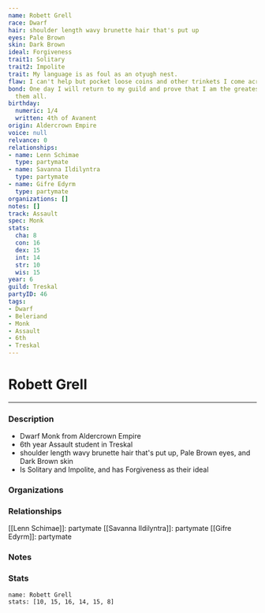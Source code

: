 ```yaml
---
name: Robett Grell
race: Dwarf
hair: shoulder length wavy brunette hair that's put up
eyes: Pale Brown
skin: Dark Brown
ideal: Forgiveness
trait1: Solitary
trait2: Impolite
trait: My language is as foul as an otyugh nest.
flaw: I can't help but pocket loose coins and other trinkets I come across.
bond: One day I will return to my guild and prove that I am the greatest artisan of
  them all.
birthday:
  numeric: 1/4
  written: 4th of Avanent
origin: Aldercrown Empire
voice: null
relvance: 0
relationships:
- name: Lenn Schimae
  type: partymate
- name: Savanna Ildilyntra
  type: partymate
- name: Gifre Edyrm
  type: partymate
organizations: []
notes: []
track: Assault
spec: Monk
stats:
  cha: 8
  con: 16
  dex: 15
  int: 14
  str: 10
  wis: 15
year: 6
guild: Treskal
partyID: 46
tags:
- Dwarf
- Beleriand
- Monk
- Assault
- 6th
- Treskal
---
```

# Robett Grell
---
### Description
- Dwarf Monk from Aldercrown Empire
- 6th year Assault student in Treskal
- shoulder length wavy brunette hair that's put up, Pale Brown eyes, and Dark Brown skin
- Is Solitary and Impolite, and has Forgiveness as their ideal

### Organizations

### Relationships
[[Lenn Schimae]]: partymate
[[Savanna Ildilyntra]]: partymate
[[Gifre Edyrm]]: partymate

### Notes

### Stats
```statblock
name: Robett Grell
stats: [10, 15, 16, 14, 15, 8]
```